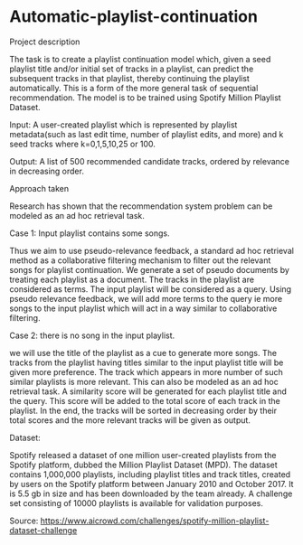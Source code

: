 # Automatic-playlist-continuation
Project description

The task is to create a playlist continuation model which, given a seed playlist title and/or initial set of tracks in a playlist, can predict the subsequent tracks in that playlist, thereby continuing the playlist automatically. This is a form of the more general task of sequential recommendation. The model is to be trained using Spotify Million Playlist Dataset.

Input: A user-created playlist which is represented by playlist metadata(such as last edit time, number of playlist edits, and more) and k seed tracks where k=0,1,5,10,25 or 100.

Output: A list of 500 recommended candidate tracks, ordered by relevance in decreasing order.

Approach taken

Research has shown that the recommendation system problem can be modeled as an ad hoc retrieval task. 

Case 1: Input playlist contains some songs.

Thus we aim to use pseudo-relevance feedback, a standard ad hoc retrieval method as a collaborative filtering mechanism to filter out the relevant songs for playlist continuation. 
We generate a set of pseudo documents by treating each playlist as a document. The tracks in the playlist are considered as terms. 
The input playlist will be considered as a query. Using pseudo relevance feedback, we will add more terms to the query ie more songs to the input playlist which will act in a way similar to collaborative filtering. 

Case 2: there is no song in the input playlist. 

we will use the title of the playlist as a cue to generate more songs. The tracks from the playlist having titles similar to the input playlist title will be given more preference. The track which appears in more number of such similar playlists is more relevant. This can also be modeled as an ad hoc retrieval task. 
A similarity score will be generated for each playlist title and the query. This score will be added to the total score of each track in the playlist. In the end, the tracks will be sorted in decreasing order by their total scores and the more relevant tracks will be given as output. 

Dataset:

Spotify released a dataset of one million user-created playlists from the Spotify platform, dubbed the Million Playlist Dataset (MPD). The dataset contains 1,000,000 playlists, including playlist titles and track titles, created by users on the Spotify platform between January 2010 and October 2017. It is 5.5 gb in size and has been downloaded by the team already. 
A challenge set consisting of 10000 playlists is available for validation purposes. 

Source: https://www.aicrowd.com/challenges/spotify-million-playlist-dataset-challenge


